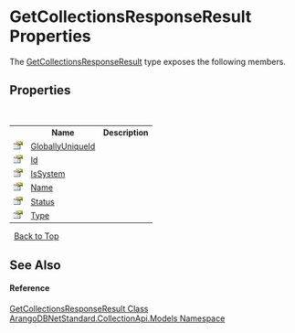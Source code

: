 # GetCollectionsResponseResult Properties
 

The <a href="f5e302d6-c9ee-9161-0f8d-ade42e538166">GetCollectionsResponseResult</a> type exposes the following members.


## Properties
&nbsp;<table><tr><th></th><th>Name</th><th>Description</th></tr><tr><td>![Public property](media/pubproperty.gif "Public property")</td><td><a href="f8f9585f-5596-44de-efe3-f9e67750107e">GloballyUniqueId</a></td><td /></tr><tr><td>![Public property](media/pubproperty.gif "Public property")</td><td><a href="df8b421f-5b14-76c3-23e1-5ad16a4e40af">Id</a></td><td /></tr><tr><td>![Public property](media/pubproperty.gif "Public property")</td><td><a href="85a20b6c-53d3-4c2f-91d0-be548e54afe0">IsSystem</a></td><td /></tr><tr><td>![Public property](media/pubproperty.gif "Public property")</td><td><a href="67efc602-c432-b35b-7537-92a654a945a2">Name</a></td><td /></tr><tr><td>![Public property](media/pubproperty.gif "Public property")</td><td><a href="87954295-b950-f94f-4924-87d5b722be05">Status</a></td><td /></tr><tr><td>![Public property](media/pubproperty.gif "Public property")</td><td><a href="2e2d15c0-2385-98cf-f819-7aad1f0024fc">Type</a></td><td /></tr></table>&nbsp;
<a href="#getcollectionsresponseresult-properties">Back to Top</a>

## See Also


#### Reference
<a href="f5e302d6-c9ee-9161-0f8d-ade42e538166">GetCollectionsResponseResult Class</a><br /><a href="eddef630-2e74-9b99-ee5b-91305adea48b">ArangoDBNetStandard.CollectionApi.Models Namespace</a><br />